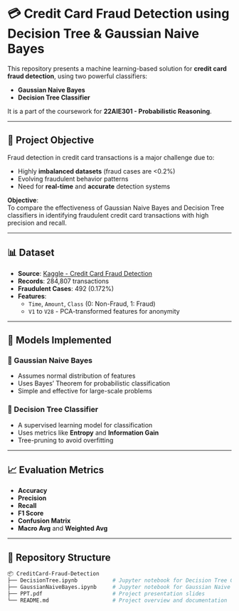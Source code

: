 # 💳 Credit Card Fraud Detection using Decision Tree & Gaussian Naive Bayes

This repository presents a machine learning-based solution for **credit card fraud detection**, using two powerful classifiers:

- **Gaussian Naive Bayes**
- **Decision Tree Classifier**

It is a part of the coursework for **22AIE301 - Probabilistic Reasoning**.

---

## 📌 Project Objective

Fraud detection in credit card transactions is a major challenge due to:

- Highly **imbalanced datasets** (fraud cases are <0.2%)
- Evolving fraudulent behavior patterns
- Need for **real-time** and **accurate** detection systems

**Objective**:  
To compare the effectiveness of Gaussian Naive Bayes and Decision Tree classifiers in identifying fraudulent credit card transactions with high precision and recall.

---

## 📊 Dataset

- **Source**: [Kaggle - Credit Card Fraud Detection](https://www.kaggle.com/datasets/mlg-ulb/creditcardfraud)
- **Records**: 284,807 transactions
- **Fraudulent Cases**: 492 (0.172%)
- **Features**:  
  - `Time`, `Amount`, `Class` (0: Non-Fraud, 1: Fraud)  
  - `V1` to `V28` - PCA-transformed features for anonymity

---

## 🧠 Models Implemented

### 🔹 Gaussian Naive Bayes
- Assumes normal distribution of features
- Uses Bayes’ Theorem for probabilistic classification
- Simple and effective for large-scale problems

### 🔸 Decision Tree Classifier
- A supervised learning model for classification
- Uses metrics like **Entropy** and **Information Gain**
- Tree-pruning to avoid overfitting

---

## 📈 Evaluation Metrics

- **Accuracy**
- **Precision**
- **Recall**
- **F1 Score**
- **Confusion Matrix**
- **Macro Avg** and **Weighted Avg**

---

## 📂 Repository Structure

```bash
📦 CreditCard-Fraud-Detection
├── DecisionTree.ipynb           # Jupyter notebook for Decision Tree Classifier
├── GaussianNaiveBayes.ipynb     # Jupyter notebook for Gaussian Naive Bayes
├── PPT.pdf                      # Project presentation slides
└── README.md                    # Project overview and documentation
